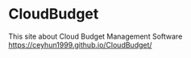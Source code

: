 # CloudBudget
This site about Cloud Budget Management Software
 https://ceyhun1999.github.io/CloudBudget/
